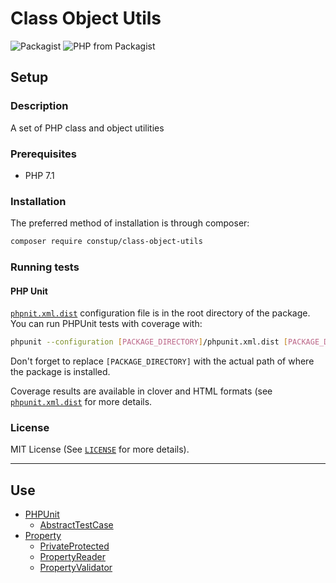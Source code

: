 # Class Object Utils


![Packagist](https://img.shields.io/packagist/v/constup/class-object-utils.svg)
![PHP from Packagist](https://img.shields.io/packagist/php-v/constup/class-object-utils.svg)


## Setup

### Description

A set of PHP class and object utilities

### Prerequisites

* PHP 7.1

### Installation

The preferred method of installation is through composer:

```bash
composer require constup/class-object-utils
```

### Running tests

#### PHP Unit

[`phpnit.xml.dist`](phpunit.xml.dist) configuration file is in the root directory of the
package. You can run PHPUnit tests with coverage with:

```bash
phpunit --configuration [PACKAGE_DIRECTORY]/phpunit.xml.dist [PACKAGE_DIRECTORY]/tests/
```

Don't forget to replace `[PACKAGE_DIRECTORY]` with the actual path of
where the package is installed.

Coverage results are available in clover and HTML formats (see
[`phpunit.xml.dist`](phpunit.xml.dist) for more details.

### License

MIT License (See [`LICENSE`](LICENSE) for more details).

---

## Use

* [PHPUnit](doc/PHPUnit)
    * [AbstractTestCase](doc/PHPUnit/AbstractTestCase.md)
* [Property](doc/Property)
    * [PrivateProtected](doc/Property/PrivateProtected.md)
    * [PropertyReader](doc/Property/PropertyReader.md)
    * [PropertyValidator](doc/Property/PropertyValidator.md)


